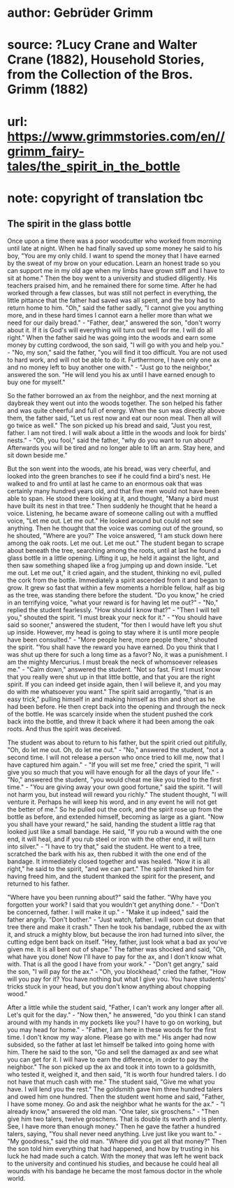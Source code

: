 # author: Gebrüder Grimm
# source: ?Lucy Crane and Walter Crane (1882), Household Stories, from the Collection of the Bros. Grimm (1882)
# url: https://www.grimmstories.com/en//grimm_fairy-tales/the_spirit_in_the_bottle
# note: copyright of translation tbc

## The spirit in the glass bottle 

Once upon a time there was a poor woodcutter who worked from morning
until late at night. When he had finally saved up some money he said to
his boy, "You are my only child. I want to spend the money that I have
earned by the sweat of my brow on your education. Learn an honest trade
so you can support me in my old age when my limbs have grown stiff and I
have to sit at home." Then the boy went to a university and studied
diligently. His teachers praised him, and he remained there for some
time. After he had worked through a few classes, but was still not
perfect in everything, the little pittance that the father had saved was
all spent, and the boy had to return home to him. "Oh," said the
father sadly, "I cannot give you anything more, and in these hard times
I cannot earn a heller more than what we need for our daily bread." -
"Father, dear," answered the son, "don't worry about it. If it is
God's will everything will turn out well for me. I will do all right."
When the father said he was going into the woods and earn some money by
cutting cordwood, the son said, "I will go with you and help you." -
"No, my son," said the father, "you will find it too difficult. You
are not used to hard work, and will not be able to do it. Furthermore, I
have only one ax and no money left to buy another one with." - "Just
go to the neighbor," answered the son. "He will lend you his ax until
I have earned enough to buy one for myself."

So the father borrowed an ax from the neighbor, and the next morning at
daybreak they went out into the woods together. The son helped his
father and was quite cheerful and full of energy. When the sun was
directly above them, the father said, "Let us rest now and eat our noon
meal. Then all will go twice as well." The son picked up his bread and
said, "Just you rest, father. I am not tired. I will walk about a
little in the woods and look for birds' nests." - "Oh, you fool,"
said the father, "why do you want to run about? Afterwards you will be
tired and no longer able to lift an arm. Stay here, and sit down beside
me."

But the son went into the woods, ate his bread, was very cheerful, and
looked into the green branches to see if he could find a bird's nest.
He walked to and fro until at last he came to an enormous oak that was
certainly many hundred years old, and that five men would not have been
able to span. He stood there looking at it, and thought, "Many a bird
must have built its nest in that tree." Then suddenly he thought that
he heard a voice. Listening, he became aware of someone calling out with
a muffled voice, "Let me out. Let me out." He looked around but could
not see anything. Then he thought that the voice was coming out of the
ground, so he shouted, "Where are you?" The voice answered, "I am
stuck down here among the oak roots. Let me out. Let me out." The
student began to scrape about beneath the tree, searching among the
roots, until at last he found a glass bottle in a little opening.
Lifting it up, he held it against the light, and then saw something
shaped like a frog jumping up and down inside. "Let me out. Let me
out," it cried again, and the student, thinking no evil, pulled the
cork from the bottle. Immediately a spirit ascended from it and began to
grow. It grew so fast that within a few moments a horrible fellow, half
as big as the tree, was standing there before the student. "Do you
know," he cried in an terrifying voice, "what your reward is for
having let me out?" - "No," replied the student fearlessly. "How
should I know that?" - "Then I will tell you," shouted the spirit.
"I must break your neck for it." - "You should have said so sooner,"
answered the student, "for then I would have left you shut up inside.
However, my head is going to stay where it is until more people have
been consulted." - "More people here, more people there," shouted the
spirit. "You shall have the reward you have earned. Do you think that I
was shut up there for such a long time as a favor? No, it was a
punishment. I am the mighty Mercurius. I must break the neck of
whomsoever releases me." - "Calm down," answered the student. "Not
so fast. First I must know that you really were shut up in that little
bottle, and that you are the right spirit. If you can indeed get inside
again, then I will believe it, and you may do with me whatsoever you
want." The spirit said arrogantly, "that is an easy trick," pulling
himself in and making himself as thin and short as he had been before.
He then crept back into the opening and through the neck of the bottle.
He was scarcely inside when the student pushed the cork back into the
bottle, and threw it back where it had been among the oak roots. And
thus the spirit was deceived.

The student was about to return to his father, but the spirit cried out
pitifully, "Oh, do let me out. Oh, do let me out." - "No," answered
the student, "not a second time. I will not release a person who once
tried to kill me, now that I have captured him again." - "If you will
set me free," cried the spirit, "I will give you so much that you will
have enough for all the days of your life." - "No," answered the
student, "you would cheat me like you tried to the first time." -
"You are giving away your own good fortune," said the spirit. "I will
not harm you, but instead will reward you richly." The student thought,
"I will venture it. Perhaps he will keep his word, and in any event he
will not get the better of me." So he pulled out the cork, and the
spirit rose up from the bottle as before, and extended himself, becoming
as large as a giant. "Now you shall have your reward," he said,
handing the student a little rag that looked just like a small bandage.
He said, "If you rub a wound with the one end, it will heal, and if you
rub steel or iron with the other end, it will turn into silver." - "I
have to try that," said the student. He went to a tree, scratched the
bark with his ax, then rubbed it with the one end of the bandage. It
immediately closed together and was healed. "Now it is all right," he
said to the spirit, "and we can part." The spirit thanked him for
having freed him, and the student thanked the spirit for the present,
and returned to his father.

"Where have you been running about?" said the father. "Why have you
forgotten your work? I said that you wouldn't get anything done." -
"Don't be concerned, father. I will make it up." - "Make it up
indeed," said the father angrily. "Don't bother." - "Just watch,
father. I will soon cut down that tree there and make it crash." Then
he took his bandage, rubbed the ax with it, and struck a mighty blow,
but because the iron had turned into silver, the cutting edge bent back
on itself. "Hey, father, just look what a bad ax you've given me. It
is all bent out of shape." The father was shocked and said, "Oh, what
have you done! Now I'll have to pay for the ax, and I don't know what
with. That is all the good I have from your work." - "Don't get
angry," said the son, "I will pay for the ax." - "Oh, you
blockhead," cried the father, "How will you pay for it? You have
nothing but what I give you. You have students' tricks stuck in your
head, but you don't know anything about chopping wood."

After a little while the student said, "Father, I can't work any
longer after all. Let's quit for the day." - "Now then," he
answered, "do you think I can stand around with my hands in my pockets
like you? I have to go on working, but you may head for home." -
"Father, I am here in these woods for the first time. I don't know my
way alone. Please go with me." His anger had now subsided, so the
father at last let himself be talked into going home with him. There he
said to the son, "Go and sell the damaged ax and see what you can get
for it. I will have to earn the difference, in order to pay the
neighbor." The son picked up the ax and took it into town to a
goldsmith, who tested it, weighed it, and then said, "It is worth four
hundred talers. I do not have that much cash with me." The student
said, "Give me what you have. I will lend you the rest." The goldsmith
gave him three hundred talers and owed him one hundred. Then the student
went home and said, "Father, I have some money. Go and ask the neighbor
what he wants for the ax." - "I already know," answered the old man.
"One taler, six groschens." - "Then give him two talers, twelve
groschens. That is double its worth and is plenty. See, I have more than
enough money." Then he gave the father a hundred talers, saying, "You
shall never need anything. Live just like you want to." - "My
goodness," said the old man. "Where did you get all that money?" Then
the son told him everything that had happened, and how by trusting in
his luck he had made such a catch. With the money that was left he went
back to the university and continued his studies, and because he could
heal all wounds with his bandage he became the most famous doctor in the
whole world.
